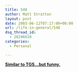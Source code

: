 ```yaml
---
title: 548
author: Matt Stratton
layout: post
date: 2003-06-12T07:17:00+00:00
url: /life-in-general/548
dsq_thread_id:
  - 28246610
categories:
  - Personal

---
```

**<a href="https://www.maniclab.com/scensters_ep1.html" target="_blank">Similar to TGS&#8230;but funny.</a>**